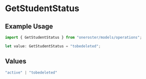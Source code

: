 # GetStudentStatus

## Example Usage

```typescript
import { GetStudentStatus } from "oneroster/models/operations";

let value: GetStudentStatus = "tobedeleted";
```

## Values

```typescript
"active" | "tobedeleted"
```